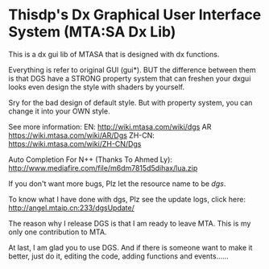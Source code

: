 # Thisdp's Dx Graphical User Interface System (MTA:SA Dx Lib)

This is a dx gui lib of MTASA that is designed with dx functions. 

Everything is refer to original GUI (gui*). BUT the difference between them is that DGS have a STRONG property system that can freshen your dxgui looks even design the style with shaders by yourself.

Sry for the bad design of default style. But with property system, you can change it into your OWN style.

See more information: 
EN:
http://wiki.mtasa.com/wiki/dgs
AR
https://wiki.mtasa.com/wiki/AR/Dgs
ZH-CN:
https://wiki.mtasa.com/wiki/ZH-CN/Dgs

Auto Completion For N++ (Thanks To Ahmed Ly): http://www.mediafire.com/file/m6dm7815d5dihax/lua.zip

If you don't want more bugs, Plz let the resource name to be *dgs*.

To know what I have done with dgs, Plz see the update logs, click here: http://angel.mtaip.cn:233/dgsUpdate/

The reason why I release DGS is that I am ready to leave MTA. This is my only one contribution to MTA.

At last, I am glad you to use DGS. And if there is someone want to make it better, just do it, editing the code, adding functions and events......
